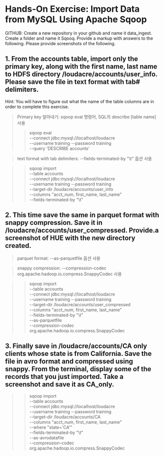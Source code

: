 # Hands-On Exercise: Import Data from MySQL Using Apache Sqoop

GITHUB:
Create a new repository in your github and name it data_ingest. Create a folder and name it Sqooq.
Provide a markup with answers to the following.
Please provide screenshots of the following.

## 1. From the accounts table, import only the primary key, along with the first name, last name to HDFS directory /loudacre/accounts/user_info. Please save the file in text format with tab# delimiters.
Hint: You will have to figure out what the name of the table columns are in order to complete
this exercise.
> Primary key  알아내기: sqoop eval 명령어, SQL의 describe [table name] 사용
>> sqoop eval \
--connect jdbc:mysql://localhost/loudacre \
--username training --password training \
--query 'DESCRIBE accounts'

> text format with tab delimiters: --fields-terminated-by "\t" 옵션 사용

>> sqoop import \
--table accounts \
--connect jdbc:mysql://localhost/loudacre \
--username training --password training \
--target-dir /loudacre/accounts/user_info \
--columns "acct_num, first_name, last_name" \
--fields-terminated-by "\t"


## 2. This time save the same in parquet format with snappy compression. Save it in /loudacre/accounts/user_compressed. Provide.a screenshot of HUE with the new directory created.
> parquet format: --as-parquetfile 옵션 사용

> snappy compression: --compression-codec org.apache.hadoop.io.compress.SnappyCodec 사용

>> sqoop import \
--table accounts \
--connect jdbc:mysql://localhost/loudacre \
--username training --password training \
--target-dir /loudacre/accounts/user_compressed \
--columns "acct_num, first_name, last_name" \
--fields-terminated-by "\t" \
--as-parquetfile \
--compression-codec org.apache.hadoop.io.compress.SnappyCodec


## 3. Finally save in /loudacre/accounts/CA only clients whose state is from California. Save the file in avro format and compressed using snappy. From the terminal, display some of the records that you just imported. Take a screenshot and save it as CA_only.



>> sqoop import \
--table accounts \
--connect jdbc:mysql://localhost/loudacre \
--username training --password training \
--target-dir /loudacre/accounts/CA \
--columns "acct_num, first_name, last_name" \
--where "state='CA'" \
--fields-terminated-by "\t" \
--as-avrodatafile \
--compression-codec org.apache.hadoop.io.compress.SnappyCodec
